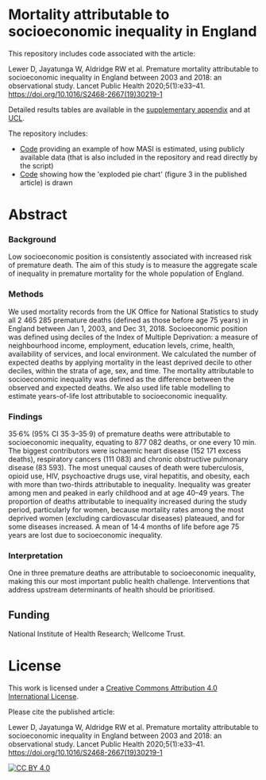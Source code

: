 # Mortality attributable to socioeconomic inequality in England

This repository includes code associated with the article:

Lewer D, Jayatunga W, Aldridge RW et al.  Premature mortality attributable to socioeconomic inequality in England between 2003 and 2018: an observational study. Lancet Public Health 2020;5(1):e33–41. https://doi.org/10.1016/S2468-2667(19)30219-1

Detailed results tables are available in the [supplementary appendix](https://www.thelancet.com/cms/10.1016/S2468-2667(19)30219-1/attachment/81055507-b222-435d-bf59-44848a61e28f/mmc1.pdf) and at [UCL](https://doi.org/10.14324/000.ds.10086658).

The repository includes:

* [Code](https://github.com/danlewer/masi/blob/main/example_masi_calculation) providing an example of how MASI is estimated, using publicly available data (that is also included in the repository and read directly by the script)
* [Code](https://github.com/danlewer/masi/blob/main/pie_function.R) showing how the 'exploded pie chart' (figure 3 in the published article) is drawn

# Abstract

### Background
Low socioeconomic position is consistently associated with increased risk of premature death. The aim of this study is to measure the aggregate scale of inequality in premature mortality for the whole population of England.
### Methods
We used mortality records from the UK Office for National Statistics to study all 2 465 285 premature deaths (defined as those before age 75 years) in England between Jan 1, 2003, and Dec 31, 2018. Socioeconomic position was defined using deciles of the Index of Multiple Deprivation: a measure of neighbourhood income, employment, education levels, crime, health, availability of services, and local environment. We calculated the number of expected deaths by applying mortality in the least deprived decile to other deciles, within the strata of age, sex, and time. The mortality attributable to socioeconomic inequality was defined as the difference between the observed and expected deaths. We also used life table modelling to estimate years-of-life lost attributable to socioeconomic inequality.
### Findings
35·6% (95% CI 35·3–35·9) of premature deaths were attributable to socioeconomic inequality, equating to 877 082 deaths, or one every 10 min. The biggest contributors were ischaemic heart disease (152 171 excess deaths), respiratory cancers (111 083) and chronic obstructive pulmonary disease (83 593). The most unequal causes of death were tuberculosis, opioid use, HIV, psychoactive drugs use, viral hepatitis, and obesity, each with more than two-thirds attributable to inequality. Inequality was greater among men and peaked in early childhood and at age 40–49 years. The proportion of deaths attributable to inequality increased during the study period, particularly for women, because mortality rates among the most deprived women (excluding cardiovascular diseases) plateaued, and for some diseases increased. A mean of 14·4 months of life before age 75 years are lost due to socioeconomic inequality.
### Interpretation
One in three premature deaths are attributable to socioeconomic inequality, making this our most important public health challenge. Interventions that address upstream determinants of health should be prioritised.
## Funding
National Institute of Health Research; Wellcome Trust.

# License
This work is licensed under a
[Creative Commons Attribution 4.0 International License][cc-by].

Please cite the published article:

Lewer D, Jayatunga W, Aldridge RW et al.  Premature mortality attributable to socioeconomic inequality in England between 2003 and 2018: an observational study. Lancet Public Health 2020;5(1):e33–41. https://doi.org/10.1016/S2468-2667(19)30219-1

[![CC BY 4.0][cc-by-image]][cc-by]

[cc-by]: http://creativecommons.org/licenses/by/4.0/
[cc-by-image]: https://i.creativecommons.org/l/by/4.0/88x31.png
[cc-by-shield]: https://img.shields.io/badge/License-CC%20BY%204.0-lightgrey.svg
